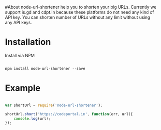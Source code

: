 
#About
node-url-shortener help you to shorten your big URLs. Currently we support is.gd and cdpt.in because these platforms do not need any kind of API key. You can shorten number of URLs without any limit without using any API keys.

# Installation

Install via NPM

```js

npm install node-url-shortener --save

```

# Example

```js

var shortUrl = require('node-url-shortener');

shortUrl.short('https://codeportal.in', function(err, url){
    console.log(url);
});

```